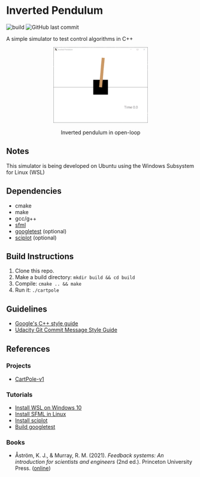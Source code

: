 # Inverted Pendulum
![build](https://github.com/jasleon/Inverted-Pendulum/actions/workflows/main.yml/badge.svg)
![GitHub last commit](https://img.shields.io/github/last-commit/jasleon/Inverted-Pendulum)

A simple simulator to test control algorithms in C++

<p align="center">
  <img src="img/carpole-free.gif" width=50% height=50%/>
</p>
<p align="center">
    Inverted pendulum in open-loop
</p>

## Notes
This simulator is being developed on Ubuntu using the Windows Subsystem for Linux (WSL)

## Dependencies
- cmake
- make
- gcc/g++
- [sfml](https://www.sfml-dev.org/)
- [googletest](https://github.com/google/googletest) (optional)
- [sciplot](https://github.com/sciplot/sciplot) (optional)

## Build Instructions
1. Clone this repo.
2. Make a build directory: `mkdir build && cd build`
3. Compile: `cmake .. && make`
4. Run it: `./cartpole`

## Guidelines
- [Google's C++ style guide](https://google.github.io/styleguide/cppguide.html)
- [Udacity Git Commit Message Style Guide](http://udacity.github.io/git-styleguide/)

## References
### Projects
- [CartPole-v1](https://gym.openai.com/envs/CartPole-v1/)
### Tutorials
- [Install WSL on Windows 10](https://www.howtogeek.com/249966/how-to-install-and-use-the-linux-bash-shell-on-windows-10/)
- [Install SFML in Linux](https://www.sfml-dev.org/tutorials/2.5/start-linux.php)
- [Install sciplot](https://sciplot.github.io/installation/)
- [Build googletest](https://github.com/google/googletest/blob/master/googletest/README.md)
### Books
- Åström, K. J., & Murray, R. M. (2021). *Feedback systems: An introduction for scientists and engineers* (2nd ed.). Princeton University Press. ([online](https://fbswiki.org/wiki/index.php/Feedback_Systems:_An_Introduction_for_Scientists_and_Engineers))
